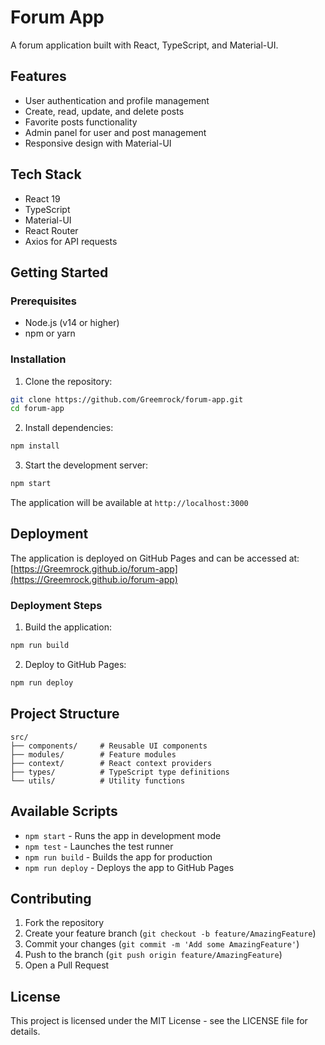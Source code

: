 # Forum App

A forum application built with React, TypeScript, and Material-UI.

## Features

- User authentication and profile management
- Create, read, update, and delete posts
- Favorite posts functionality
- Admin panel for user and post management
- Responsive design with Material-UI

## Tech Stack

- React 19
- TypeScript
- Material-UI
- React Router
- Axios for API requests

## Getting Started

### Prerequisites

- Node.js (v14 or higher)
- npm or yarn

### Installation

1. Clone the repository:

```bash
git clone https://github.com/Greemrock/forum-app.git
cd forum-app
```

2. Install dependencies:

```bash
npm install
```

3. Start the development server:

```bash
npm start
```

The application will be available at `http://localhost:3000`

## Deployment

The application is deployed on GitHub Pages and can be accessed at:
[https://Greemrock.github.io/forum-app](https://Greemrock.github.io/forum-app)

### Deployment Steps

1. Build the application:

```bash
npm run build
```

2. Deploy to GitHub Pages:

```bash
npm run deploy
```

## Project Structure

```
src/
├── components/     # Reusable UI components
├── modules/        # Feature modules
├── context/        # React context providers
├── types/          # TypeScript type definitions
└── utils/          # Utility functions
```

## Available Scripts

- `npm start` - Runs the app in development mode
- `npm test` - Launches the test runner
- `npm run build` - Builds the app for production
- `npm run deploy` - Deploys the app to GitHub Pages

## Contributing

1. Fork the repository
2. Create your feature branch (`git checkout -b feature/AmazingFeature`)
3. Commit your changes (`git commit -m 'Add some AmazingFeature'`)
4. Push to the branch (`git push origin feature/AmazingFeature`)
5. Open a Pull Request

## License

This project is licensed under the MIT License - see the LICENSE file for details.
